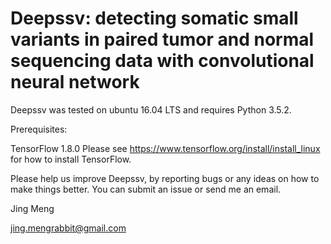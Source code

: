 # Deepssv: detecting somatic small variants in paired tumor and normal sequencing data with convolutional neural network



Deepssv was tested on ubuntu 16.04 LTS and requires Python 3.5.2.

Prerequisites:

TensorFlow 1.8.0
Please see https://www.tensorflow.org/install/install_linux for how to install TensorFlow.







Please help us improve Deepssv, by reporting bugs or any ideas on how to make things better. You can submit an issue or send me an email.

Jing Meng        

jing.mengrabbit@gmail.com
